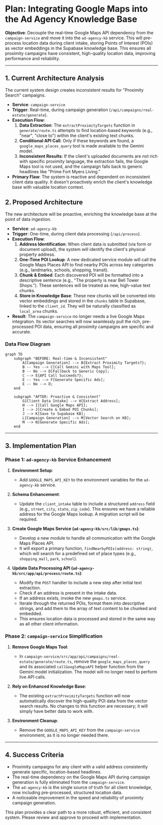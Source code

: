 # Plan: Integrating Google Maps into the Ad Agency Knowledge Base

**Objective**: Decouple the real-time Google Maps API dependency from the `campaign-service` and move it into the `ad-agency-kb` service. This will pre-process location data during client intake, storing Points of Interest (POIs) as vector embeddings in the Supabase knowledge base. This ensures all proximity campaigns have consistent, high-quality location data, improving performance and reliability.

---

## 1. Current Architecture Analysis

The current system design creates inconsistent results for "Proximity Search" campaigns.

-   **Service**: `campaign-service`
-   **Trigger**: Real-time, during campaign generation (`/api/campaigns/real-estate/generate`).
-   **Execution Flow**:
    1.  **Data Extraction**: The `extractProximityTargets` function in `generate/route.ts` attempts to find location-based keywords (e.g., "near", "close to") within the client's existing text chunks.
    2.  **Conditional API Call**: Only if these keywords are found, a `google_maps_places_query` tool is made available to the Gemini model.
    3.  **Inconsistent Results**: If the client's uploaded documents are not rich with specific proximity language, the extraction fails, the Google Maps tool is not used, and the campaign falls back to generic headlines like "Prime Fort Myers Living."
-   **Primary Flaw**: The system is reactive and dependent on inconsistent client data quality. It doesn't proactively enrich the client's knowledge base with valuable location context.

## 2. Proposed Architecture

The new architecture will be proactive, enriching the knowledge base at the point of data ingestion.

-   **Service**: `ad-agency-kb`
-   **Trigger**: One-time, during client data processing (`/api/process`).
-   **Execution Flow**:
    1.  **Address Identification**: When client data is submitted (via form or document upload), the system will identify the client's physical property address.
    2.  **One-Time POI Lookup**: A new dedicated service module will call the Google Maps Places API to find nearby POIs across key categories (e.g., landmarks, schools, shopping, transit).
    3.  **Chunk & Embed**: Each discovered POI will be formatted into a descriptive sentence (e.g., "The property is near Bell Tower Shops."). These sentences will be treated as new, high-value text chunks.
    4.  **Store in Knowledge Base**: These new chunks will be converted into vector embeddings and stored in the `chunks` table in Supabase, linked to the `client_id`. They will be naturally classified as `local_area` chunks.
-   **Result**: The `campaign-service` no longer needs a live Google Maps integration. Its vector searches will now seamlessly pull the rich, pre-processed POI data, ensuring all proximity campaigns are specific and accurate.

### Data Flow Diagram

```mermaid
graph TD
    subgraph "BEFORE: Real-time & Inconsistent"
        A[Campaign Generation] --> B{Extract Proximity Targets?};
        B -- Yes --> C[Call Gemini with Maps Tool];
        B -- No --> D[Fallback to Generic Copy];
        C --> E{API Call Succeeds?};
        E -- Yes --> F[Generate Specific Ads];
        E -- No --> D;
    end

    subgraph "AFTER: Proactive & Consistent"
        G[Client Data Intake] --> H[Extract Address];
        H --> I[Call Google Maps API];
        I --> J[Create & Embed POI Chunks];
        J --> K[Save to Supabase KB];
        L[Campaign Generation] --> M[Vector Search on KB];
        M --> N[Generate Specific Ads];
    end
```

---

## 3. Implementation Plan

### Phase 1: `ad-agency-kb` Service Enhancement

1.  **Environment Setup**:
    -   Add `GOOGLE_MAPS_API_KEY` to the environment variables for the `ad-agency-kb` service.

2.  **Schema Enhancement**:
    -   Update the `client_intake` table to include a structured `address` field (e.g., `street`, `city`, `state`, `zip_code`). This ensures we have a reliable address for the Google Maps lookup. A migration script will be required.

3.  **Create Google Maps Service (`ad-agency-kb/src/lib/gmaps.ts`)**:
    -   Develop a new module to handle all communication with the Google Maps Places API.
    -   It will export a primary function, `findNearbyPOIs(address: string)`, which will search for a predefined set of place types (e.g., `shopping_mall`, `park`, `school`).

4.  **Update Data Processing API (`ad-agency-kb/src/app/api/process/route.ts`)**:
    -   Modify the `POST` handler to include a new step after initial text extraction.
    -   Check if an address is present in the intake data.
    -   If an address exists, invoke the new `gmaps.ts` service.
    -   Iterate through the returned POIs, format them into descriptive strings, and add them to the array of text content to be chunked and embedded.
    -   This ensures location data is processed and stored in the same way as all other client information.

### Phase 2: `campaign-service` Simplification

1.  **Remove Google Maps Tool**:
    -   In `campaign-service/src/app/api/campaigns/real-estate/generate/route.ts`, remove the `google_maps_places_query` and its associated `callGoogleMapsAPI` helper function from the Gemini model initialization. The model will no longer need to perform live API calls.

2.  **Rely on Enhanced Knowledge Base**:
    -   The existing `extractProximityTargets` function will now automatically discover the high-quality POI data from the vector search results. No changes to this function are necessary; it will simply have better data to work with.

3.  **Environment Cleanup**:
    -   Remove the `GOOGLE_MAPS_API_KEY` from the `campaign-service` environment, as it is no longer needed there.

---

## 4. Success Criteria

-   Proximity campaigns for any client with a valid address consistently generate specific, location-based headlines.
-   The real-time dependency on the Google Maps API during campaign generation is fully eliminated from the `campaign-service`.
-   The `ad-agency-kb` is the single source of truth for all client knowledge, now including pre-processed, structured location data.
-   A noticeable improvement in the speed and reliability of proximity campaign generation.

This plan provides a clear path to a more robust, efficient, and consistent system. Please review and approve to proceed with implementation. 